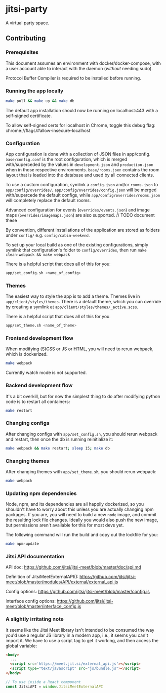 # jitsi-party

A virtual party space.

## Contributing

### Prerequisites
This document assumes an environment with docker/docker-compose, with a user account able to interact with the daemon (*without* needing sudo).

Protocol Buffer Compiler is required to be installed before running.

### Running the app locally
```bash
make pull && make up && make db
```

The default app installation should now be running on localhost:443 with a self-signed certificate.

To allow self-signed certs for localhost in Chrome, toggle this debug flag: chrome://flags/#allow-insecure-localhost

### Configuration

App configuration is done with a collection of JSON files in app/config.
`base/config.conf` is the root configuration, which is merged with/superceded by the values in `development.json` and `production.json` when in those respective environments.
`base/rooms.json` contains the room layout that is loaded into the database and used by all connected clients.

To use a custom configuration, symlink a `config.json` and/or `rooms.json` to `app/config/overrides/`.
`app/config/overrides/config.json` will be merged with/supercede the default configs, while `app/config/overrides/rooms.json` will completely replace the default rooms.

Advanced configuration for events (`overrides/events.json`) and image maps (`overrides/imagemaps.json`) are also supported.
// TODO document these

By convention, different installations of the application are stored as folders under `config/` e.g. `config/cabin-weekend`.

To set up your local build as one of the existing configurations, simply symlink that configuration's folder to `config/overrides`, then run `make clean-webpack && make webpack`

There is a helpful script that does all of this for you:
```bash
app/set_config.sh <name_of_config>
```

### Themes

The easiest way to style the app is to add a theme.
Themes live in `app/client/styles/themes`.
There is a default theme, which you can override by creating a symlink at `app/client/styles/themes/_active.scss`.

There is a helpful script that does all of this for you:
```bash
app/set_theme.sh <name_of_theme>
```

### Frontend development flow
When modifying (S)CSS or JS or HTML, you will need to rerun webpack, which is dockerized.

```bash
make webpack
```

Currently watch mode is not supported.

### Backend development flow
It's a bit overkill, but for now the simplest thing to do after modifying python code is to restart all containers:

```bash
make restart
```

### Changing configs
After changing configs with `app/set_config.sh`, you should rerun webpack and restart, then once the db is running reinitialize it:

```bash
make webpack && make restart; sleep 15; make db
```

### Changing themes
After changing themes with `app/set_theme.sh`, you should rerun webpack:

```bash
make webpack
```

### Updating npm dependencies
Node, npm, and its dependencies are all happily dockerized, so you shouldn't have to worry about this unless you are actually changing npm packages. If you are, you will need to build a new `node` image, and commit the resulting lock file changes. Ideally you would also push the new image, but permissions aren't available for this for most devs yet.

The following command will run the build and copy out the lockfile for you:

```bash
make npm-update
```

### Jitsi API documentation
API doc:
https://github.com/jitsi/jitsi-meet/blob/master/doc/api.md

Definition of JitsiMeetExternalAPI():
https://github.com/jitsi/jitsi-meet/blob/master/modules/API/external/external_api.js

Config options:
https://github.com/jitsi/jitsi-meet/blob/master/config.js

Interface config options:
https://github.com/jitsi/jitsi-meet/blob/master/interface_config.js

### A slightly irritating note
It seems like the Jitsi Meet library isn't intended to be consumed the way you'd use a regular JS library in a modern app, i.e., it seems you can't import it. We have to use a script tag to get it working, and then access the global variable:
```html
<body>
  ...
  <script src='https://meet.jit.si/external_api.js'></script>
  <script type="text/javascript" src="js/bundle.js"></script>
</body>
```

```javascript
// To use inside a React component
const JitsiAPI = window.JitsiMeetExternalAPI
```
